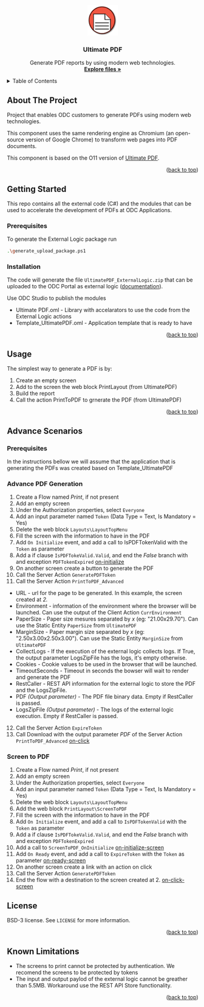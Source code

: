 <a name="readme-top"></a>

<!-- PROJECT LOGO -->
<br />
<div align="center">
  <a href="https://github.com/OutSystems/ODC-VG-UltimatePDF-Service">
    <img src="images/PrintLayout.png" alt="Logo" width="80" height="80" />
  </a>

  <h3 align="center">Ultimate PDF</h3>

  <p align="center">
    Generate PDF reports by using modern web technologies.
    <br />
    <a href="https://github.com/OutSystems/ODC-VG-UltimatePDF-Service"><strong>Explore files »</strong></a>
</div>

<!-- TABLE OF CONTENTS -->
<details>
  <summary>Table of Contents</summary>
  <ol>
    <li><a href="#about-the-project">About The Project</a></li>
    <li><a href="#getting-started">Getting Started</a></li>
    <li><a href="#usage">Usage</a></li>
    <li><a href="#advance-scenarios">Advance Scenarios</a></li>
    <li><a href="#license">License</a></li>
    <li><a href="#know-limitations">Known Limitations</a></li>
  </ol>
</details>

## About The Project

Project that enables ODC customers to generate PDFs using modern web technologies.

This component uses the same rendering engine as Chromium (an open-source version of Google Chrome) to transform web pages into PDF documents.

This component is based on the O11 version of <a href="https://www.outsystems.com/forge/component-overview/5641/ultimate-pdf">Ultimate PDF</a>.

<p align="right">(<a href="#readme-top">back to top</a>)</p>

## Getting Started

This repo contains all the external code (C#) and the modules that can be used to accelerate the development of PDFs at ODC Applications.

### Prerequisites

To generate the External Logic package run 
```sh
.\generate_upload_package.ps1
```

### Installation

The code will generate the file `UltimatePDF_ExternalLogic.zip` that can be uploaded to the ODC Portal as external logic (<a href="https://success.outsystems.com/documentation/outsystems_developer_cloud/building_apps/extend_your_apps_with_external_logic_using_custom_code/">documentation</a>).

Use ODC Studio to publish the modules
* Ultimate PDF.oml - Library with accelarators to use the code from the External Logic actions
* Template_UltimatePDF.oml - Application template that is ready to have 

<p align="right">(<a href="#readme-top">back to top</a>)</p>

## Usage

The simplest way to generate a PDF is by:

1. Create an empty screen
2. Add to the screen the web block PrintLayout (from UltimatePDF)
3. Build the report
4. Call the action PrintToPDF to grnerate the PDF (from UltimatePDF)

<p align="right">(<a href="#readme-top">back to top</a>)</p>

## Advance Scenarios

### Prerequisites

In the instructions bellow we will assume that the application that is generating the PDFs was created based on Template_UltimatePDF

### Advance PDF Generation

1. Create a Flow named *Print*, if not present
2. Add an empty screen
3. Under the Authorization properties, select `Everyone`
4. Add an input parameter named `Token` (Data Type = Text, Is Mandatory = Yes)
5. Delete the web block `Layouts\LayoutTopMenu`
6. Fill the screen with the information to have in the PDF
7. Add `On Initialize` event, and add a call to IsPDFTokenValid with the `Token` as parameter
8. Add a if clause `IsPDFTokeValid.Valid`, and end the *False* branch with and exception `PDFTokenExpired`
  [on-initialize]
9. On another screen create a button to generate the PDF
10. Call the Server Action `GeneratePDFToken`
11. Call the Server Action `PrintToPDF_Advanced`
  * URL - url for the page to be generated. In this example, the screen created at _2._
  * Environment - information of the environment where the browser will be launched. Can use the output of the Client Action `CurrEnvironment`
  * PaperSize - Paper size mesures separated by _x_ (eg: "21.00x29.70"). Can use the Static Entity `PaperSize` from `UltimatePDF`
  * MarginSize - Paper margin size separated by _x_ (eg: "2.50x3.00x2.50x3.00"). Can use the Static Entity `MarginSize` from `UltimatePDF`
  * CollectLogs - If the execution of the external logic collects logs. If True, the output parameter LogsZipFile has the logs, it's empty otherwise.
  * Cookies - Cookie values to be used in the browser that will be launched.
  * TimeoutSeconds - Timeout in seconds the bowser will wait to render and generate the PDF
  * RestCaller - REST API information for the external logic to store the PDF and the LogsZipFile.
  * PDF _(Output parameter)_ - The PDF file binary data. Empty if RestCaller is passed.
  * LogsZipFile _(Output parameter)_ - The logs of the external logic execution. Empty if RestCaller is passed.
12. Call the Server Action `ExpireToken`
13. Call Download with the output parameter *PDF* of the Server Action `PrintToPDF_Advanced`
  [on-click]

### Screen to PDF

1. Create a Flow named *Print*, if not present
1. Add an empty screen
1. Under the Authorization properties, select `Everyone`
1. Add an input parameter named `Token` (Data Type = Text, Is Mandatory = Yes)
1. Delete the web block `Layouts\LayoutTopMenu`
1. Add the web block `PrintLayout\ScreenToPDF`
1. Fill the screen with the information to have in the PDF
1. Add `On Initialize` event, and add a call to `IsPDFTokenValid` with the `Token` as parameter
1. Add a if clause `IsPDFTokeValid.Valid`, and end the *False* branch with and exception `PDFTokenExpired`
1. Add a call to `ScreenToPDF_OnInitialize`
  [on-initialize-screen]
1. Add `On Ready` event, and add a call to `ExpireToken` with the `Token` as parameter
  [on-ready-screen]
1. On another screen create a link with an action on click
1. Call the Server Action `GeneratePDFToken`
1. End the flow with a destination to the screen created at 2.
  [on-click-screen]

## License

BSD-3 license. See `LICENSE` for more information.

<p align="right">(<a href="#readme-top">back to top</a>)</p>

## Known Limitations

* The screens to print cannot be protected by authentication. We recomend the screens to be protected by tokens
* The input and output paylod of the external logic cannot be greather than 5.5MB. Workaround use the REST API Store functionality.

<p align="right">(<a href="#readme-top">back to top</a>)</p>

<!-- MARKDOWN LINKS & IMAGES -->
[on-initialize]: images/OnInitialize.png
[on-click]: images/OnClick.png
[on-initialize-screen]: images/OnInitializeScreen.png
[on-ready-screen]: images/OnReadyScreen.png
[on-click-screen]: images/OnClickScreen.png